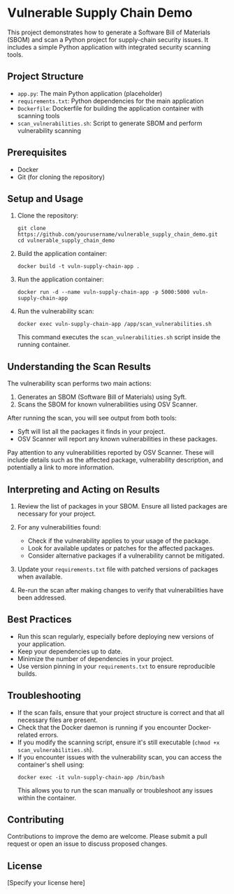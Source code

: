 # Vulnerable Supply Chain Demo

This project demonstrates how to generate a Software Bill of Materials (SBOM) and scan a Python project for supply-chain security issues. It includes a simple Python application with integrated security scanning tools.

## Project Structure

- `app.py`: The main Python application (placeholder)
- `requirements.txt`: Python dependencies for the main application
- `Dockerfile`: Dockerfile for building the application container with scanning tools
- `scan_vulnerabilities.sh`: Script to generate SBOM and perform vulnerability scanning

## Prerequisites

- Docker
- Git (for cloning the repository)

## Setup and Usage

1. Clone the repository:
   ```
   git clone https://github.com/yourusername/vulnerable_supply_chain_demo.git
   cd vulnerable_supply_chain_demo
   ```

2. Build the application container:
   ```
   docker build -t vuln-supply-chain-app .
   ```

3. Run the application container:
   ```
   docker run -d --name vuln-supply-chain-app -p 5000:5000 vuln-supply-chain-app
   ```

4. Run the vulnerability scan:
   ```
   docker exec vuln-supply-chain-app /app/scan_vulnerabilities.sh
   ```

   This command executes the `scan_vulnerabilities.sh` script inside the running container.

## Understanding the Scan Results

The vulnerability scan performs two main actions:

1. Generates an SBOM (Software Bill of Materials) using Syft.
2. Scans the SBOM for known vulnerabilities using OSV Scanner.

After running the scan, you will see output from both tools:

- Syft will list all the packages it finds in your project.
- OSV Scanner will report any known vulnerabilities in these packages.

Pay attention to any vulnerabilities reported by OSV Scanner. These will include details such as the affected package, vulnerability description, and potentially a link to more information.

## Interpreting and Acting on Results

1. Review the list of packages in your SBOM. Ensure all listed packages are necessary for your project.
2. For any vulnerabilities found:
   - Check if the vulnerability applies to your usage of the package.
   - Look for available updates or patches for the affected packages.
   - Consider alternative packages if a vulnerability cannot be mitigated.

3. Update your `requirements.txt` file with patched versions of packages when available.

4. Re-run the scan after making changes to verify that vulnerabilities have been addressed.

## Best Practices

- Run this scan regularly, especially before deploying new versions of your application.
- Keep your dependencies up to date.
- Minimize the number of dependencies in your project.
- Use version pinning in your `requirements.txt` to ensure reproducible builds.

## Troubleshooting

- If the scan fails, ensure that your project structure is correct and that all necessary files are present.
- Check that the Docker daemon is running if you encounter Docker-related errors.
- If you modify the scanning script, ensure it's still executable (`chmod +x scan_vulnerabilities.sh`).
- If you encounter issues with the vulnerability scan, you can access the container's shell using:
  ```
  docker exec -it vuln-supply-chain-app /bin/bash
  ```
  This allows you to run the scan manually or troubleshoot any issues within the container.

## Contributing

Contributions to improve the demo are welcome. Please submit a pull request or open an issue to discuss proposed changes.

## License

[Specify your license here]
